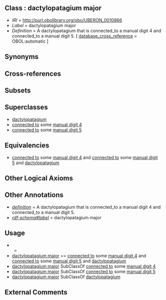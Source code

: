
## Class : dactylopatagium major

 * *IRI* = http://purl.obolibrary.org/obo/UBERON_0010866
 * *Label* = dactylopatagium major
 * *Definition* = A dactylopatagium that is connected_to a manual digit 4 and connected_to a manual digit 5. [ [database_cross_reference](../../ef/oboInOwl#hasDbXref.md) = OBOL:automatic ]

## Synonyms


## Cross-references


## Subsets


## Superclasses

 * [dactylopatagium](../../UBERON/62/UBERON_0010862.md)
 * [connected to](../../RO/70/RO_0002170.md) some [manual digit 4](../../UBERON/24/UBERON_0003624.md)
 * [connected to](../../RO/70/RO_0002170.md) some [manual digit 5](../../UBERON/25/UBERON_0003625.md)

## Equivalencies

 * [connected to](../../RO/70/RO_0002170.md) some [manual digit 4](../../UBERON/24/UBERON_0003624.md) and [connected to](../../RO/70/RO_0002170.md) some [manual digit 5](../../UBERON/25/UBERON_0003625.md) and [dactylopatagium](../../UBERON/62/UBERON_0010862.md)

## Other Logical Axioms


## Other Annotations

 * *[definition](../../IAO/15/IAO_0000115.md)* = A dactylopatagium that is connected_to a manual digit 4 and connected_to a manual digit 5.
 * *[rdf-schema#label](../../el/rdf-schema#label.md)* = dactylopatagium major

## Usage

 * -
 * [dactylopatagium major](../../UBERON/66/UBERON_0010866.md) == [connected to](../../RO/70/RO_0002170.md) some [manual digit 4](../../UBERON/24/UBERON_0003624.md) and [connected to](../../RO/70/RO_0002170.md) some [manual digit 5](../../UBERON/25/UBERON_0003625.md) and [dactylopatagium](../../UBERON/62/UBERON_0010862.md)
 * [dactylopatagium major](../../UBERON/66/UBERON_0010866.md) SubClassOf [connected to](../../RO/70/RO_0002170.md) some [manual digit 4](../../UBERON/24/UBERON_0003624.md)
 * [dactylopatagium major](../../UBERON/66/UBERON_0010866.md) SubClassOf [connected to](../../RO/70/RO_0002170.md) some [manual digit 5](../../UBERON/25/UBERON_0003625.md)
 * [dactylopatagium major](../../UBERON/66/UBERON_0010866.md) SubClassOf [dactylopatagium](../../UBERON/62/UBERON_0010862.md)

## External Comments

